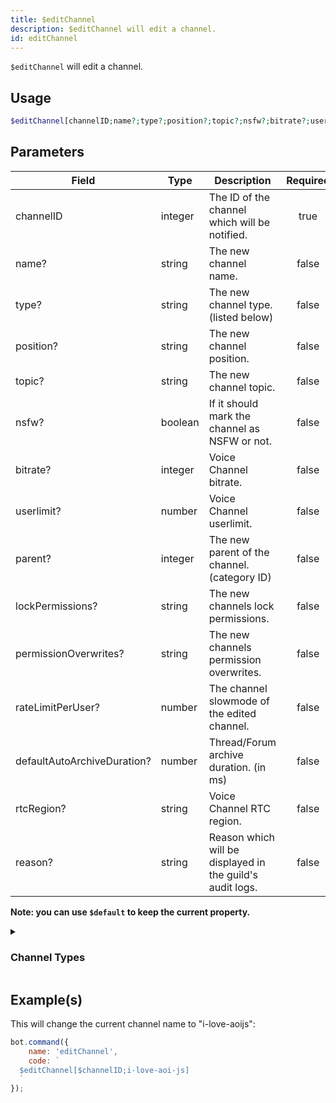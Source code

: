 ```yaml
---
title: $editChannel
description: $editChannel will edit a channel.
id: editChannel
---
```


`$editChannel` will edit a channel.

## Usage

```php
$editChannel[channelID;name?;type?;position?;topic?;nsfw?;bitrate?;userlimit?;parent?;lockPermissions?;permissionOverwrites?;rateLimitPerUser?;defaultAutoArchiveDuration?;rtcRegion?;reason?]
```

## Parameters

| Field                       | Type    | Description                                               | Required |
| --------------------------- | ------- | --------------------------------------------------------- | :------: |
| channelID                   | integer | The ID of the channel which will be notified.             |   true   |
| name?                       | string  | The new channel name.                                     |  false   |
| type?                       | string  | The new channel type. (listed below)                      |  false   |
| position?                   | string  | The new channel position.                                 |  false   |
| topic?                      | string  | The new channel topic.                                    |  false   |
| nsfw?                       | boolean | If it should mark the channel as NSFW or not.             |  false   |
| bitrate?                    | integer | Voice Channel bitrate.                                    |  false   |
| userlimit?                  | number  | Voice Channel userlimit.                                  |  false   |
| parent?                     | integer | The new parent of the channel. (category ID)              |  false   |
| lockPermissions?            | string  | The new channels lock permissions.                        |  false   |
| permissionOverwrites?       | string  | The new channels permission overwrites.                   |  false   |
| rateLimitPerUser?           | number  | The channel slowmode of the edited channel.               |  false   |
| defaultAutoArchiveDuration? | number  | Thread/Forum archive duration. (in ms)                    |  false   |
| rtcRegion?                  | string  | Voice Channel RTC region.                                 |  false   |
| reason?                     | string  | Reason which will be displayed in the guild's audit logs. |  false   |

**Note: you can use `$default` to keep the current property.**

<details>
  <summary><h3> Channel Types </h3></summary>

| Channel Type         |                    |
| -------------------- | ------------------ |
| Text Channel         | Text               |
| Voice Channel        | Voice              |
| Category             | Category           |
| Stage Channel        | Stage              |
| Private Thread       | PrivateThread      |
| Public Thread        | PublicThread       |
| Forum                | Forum              |
| Announcement Thread  | AnnouncementThread |
| Announcement Channel | Announcement       |

Note: all channel types are **case-sensitive**.

</details>

## Example(s)

This will change the current channel name to "i-love-aoijs":

```javascript
bot.command({
    name: 'editChannel',
    code: `
  $editChannel[$channelID;i-love-aoi-js]
  `
});
```